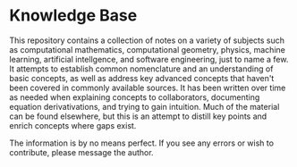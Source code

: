 # Knowledge Base

This repository contains a collection of notes on a variety of subjects such as computational mathematics, computational geometry, physics, machine learning, artificial intellgence, and software engineering, just to name a few. It attempts to establish common nomenclature and an understanding of basic concepts, as well as address key advanced concepts that haven't been covered in commonly available sources. It has been written over time as needed when explaining concepts to collaborators, documenting equation derivativations, and trying to gain intuition. Much of the material can be found elsewhere, but this is an attempt to distill key points and enrich concepts where gaps exist.

The information is by no means perfect. If you see any errors or wish to contribute, please message the author.
